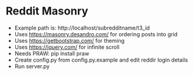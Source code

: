 # Reddit Masonry
* Example path is: http://localhost/subredditname/t3_id
* Uses https://masonry.desandro.com/ for ordering posts into grid
* Uses https://getbootstrap.com/ for theming
* Uses https://jquery.com/ for infinite scroll
* Needs PRAW: pip install praw
* Create config.py from config.py.example and edit reddir login details
* Run server.py
